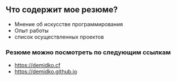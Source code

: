 ## Что содержит мое резюме?
* Мнение об искусстве программирования
* Опыт работы
* список осуществленных проектов
### Резюме можно посмотреть по следующим ссылкам
* https://demidko.cf
* https://demidko.github.io
